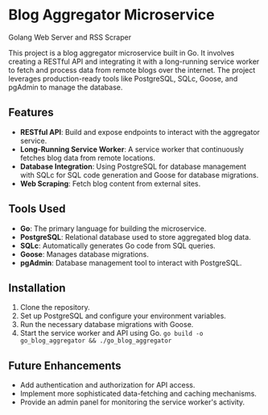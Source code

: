 # Blog Aggregator Microservice

Golang Web Server and RSS Scraper

This project is a blog aggregator microservice built in Go. It involves creating a RESTful API and integrating it with a long-running service worker to fetch and process data from remote blogs over the internet. The project leverages production-ready tools like PostgreSQL, SQLc, Goose, and pgAdmin to manage the database.

## Features

- **RESTful API**: Build and expose endpoints to interact with the aggregator service.
- **Long-Running Service Worker**: A service worker that continuously fetches blog data from remote locations.
- **Database Integration**: Using PostgreSQL for database management with SQLc for SQL code generation and Goose for database migrations.
- **Web Scraping**: Fetch blog content from external sites.

## Tools Used

- **Go**: The primary language for building the microservice.
- **PostgreSQL**: Relational database used to store aggregated blog data.
- **SQLc**: Automatically generates Go code from SQL queries.
- **Goose**: Manages database migrations.
- **pgAdmin**: Database management tool to interact with PostgreSQL.

## Installation

1. Clone the repository.
2. Set up PostgreSQL and configure your environment variables.
3. Run the necessary database migrations with Goose.
4. Start the service worker and API using Go. ```go build -o go_blog_aggregator && ./go_blog_aggregator```

## Future Enhancements

- Add authentication and authorization for API access.
- Implement more sophisticated data-fetching and caching mechanisms.
- Provide an admin panel for monitoring the service worker's activity.